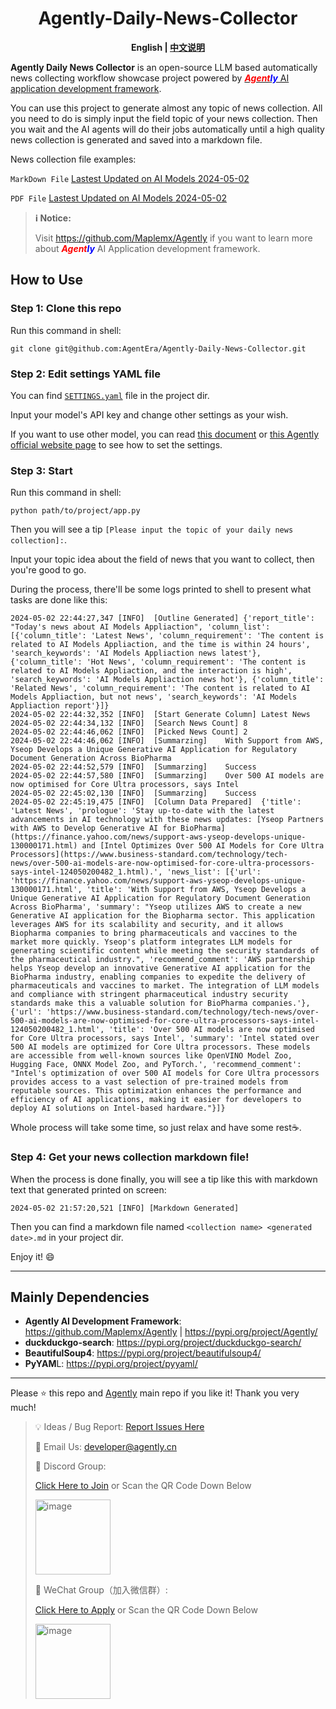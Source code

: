 <div style="text-align:center">

<h1>Agently-Daily-News-Collector</h1>

<b>English | <a href = "./README_CN.md">中文说明</a></b>

</div>

**Agently Daily News Collector** is an open-source LLM based automatically news collecting workflow showcase project powered by [**_<font color = "red">Agent</font><font color = "blue">ly</font>_** AI application development framework](https://github.com/Maplemx/Agently).

You can use this project to generate almost any topic of news collection. All you need to do is simply input the field topic of your news collection. Then you wait and the AI agents will do their jobs automatically until a high quality news collection is generated and saved into a markdown file.

News collection file examples:

`MarkDown File` [Lastest Updated on AI Models 2024-05-02](https://github.com/AgentEra/Agently-Daily-News-Collector/blob/main/examples/Latest%20Updates%20on%20AI%20Models2024-05-02.md)

`PDF File` [Lastest Updated on AI Models 2024-05-02](https://github.com/AgentEra/Agently-Daily-News-Collector/blob/main/examples/Latest%20Updates%20on%20AI%20Models%202024-05-02.pdf)

> **ℹ️ Notice:**
> 
> Visit https://github.com/Maplemx/Agently if you want to learn more about **_<font color = "red">Agent</font><font color = "blue">ly</font>_** AI Application development framework.

## How to Use

### Step 1: Clone this repo

Run this command in shell:

```shell
git clone git@github.com:AgentEra/Agently-Daily-News-Collector.git
```

### Step 2: Edit settings YAML file

You can find [`SETTINGS.yaml`](https://github.com/AgentEra/Agently-Daily-News-Collector/blob/main/SETTINGS.yaml) file in the project dir.

Input your model's API key and change other settings as your wish.

If you want to use other model, you can read [this document](https://github.com/Maplemx/Agently/blob/main/docs/guidebook/application_development_handbook.ipynb) or [this Agently official website page](http://agently.tech/features/model_request.html) to see how to set the settings.

### Step 3: Start

Run this command in shell:

```shell
python path/to/project/app.py
```

Then you will see a tip `[Please input the topic of your daily news collection]:`.

Input your topic idea about the field of news that you want to collect, then you're good to go.

During the process, there'll be some logs printed to shell to present what tasks are done like this:

```shell
2024-05-02 22:44:27,347 [INFO]  [Outline Generated] {'report_title': "Today's news about AI Models Appliaction", 'column_list': [{'column_title': 'Latest News', 'column_requirement': 'The content is related to AI Models Appliaction, and the time is within 24 hours', 'search_keywords': 'AI Models Appliaction news latest'}, {'column_title': 'Hot News', 'column_requirement': 'The content is related to AI Models Appliaction, and the interaction is high', 'search_keywords': 'AI Models Appliaction news hot'}, {'column_title': 'Related News', 'column_requirement': 'The content is related to AI Models Appliaction, but not news', 'search_keywords': 'AI Models Appliaction report'}]}
2024-05-02 22:44:32,352 [INFO]  [Start Generate Column] Latest News
2024-05-02 22:44:34,132 [INFO]  [Search News Count] 8
2024-05-02 22:44:46,062 [INFO]  [Picked News Count] 2
2024-05-02 22:44:46,062 [INFO]  [Summarzing]    With Support from AWS, Yseop Develops a Unique Generative AI Application for Regulatory Document Generation Across BioPharma
2024-05-02 22:44:52,579 [INFO]  [Summarzing]    Success
2024-05-02 22:44:57,580 [INFO]  [Summarzing]    Over 500 AI models are now optimised for Core Ultra processors, says Intel
2024-05-02 22:45:02,130 [INFO]  [Summarzing]    Success
2024-05-02 22:45:19,475 [INFO]  [Column Data Prepared]  {'title': 'Latest News', 'prologue': 'Stay up-to-date with the latest advancements in AI technology with these news updates: [Yseop Partners with AWS to Develop Generative AI for BioPharma](https://finance.yahoo.com/news/support-aws-yseop-develops-unique-130000171.html) and [Intel Optimizes Over 500 AI Models for Core Ultra Processors](https://www.business-standard.com/technology/tech-news/over-500-ai-models-are-now-optimised-for-core-ultra-processors-says-intel-124050200482_1.html).', 'news_list': [{'url': 'https://finance.yahoo.com/news/support-aws-yseop-develops-unique-130000171.html', 'title': 'With Support from AWS, Yseop Develops a Unique Generative AI Application for Regulatory Document Generation Across BioPharma', 'summary': "Yseop utilizes AWS to create a new Generative AI application for the Biopharma sector. This application leverages AWS for its scalability and security, and it allows Biopharma companies to bring pharmaceuticals and vaccines to the market more quickly. Yseop's platform integrates LLM models for generating scientific content while meeting the security standards of the pharmaceutical industry.", 'recommend_comment': 'AWS partnership helps Yseop develop an innovative Generative AI application for the BioPharma industry, enabling companies to expedite the delivery of pharmaceuticals and vaccines to market. The integration of LLM models and compliance with stringent pharmaceutical industry security standards make this a valuable solution for BioPharma companies.'}, {'url': 'https://www.business-standard.com/technology/tech-news/over-500-ai-models-are-now-optimised-for-core-ultra-processors-says-intel-124050200482_1.html', 'title': 'Over 500 AI models are now optimised for Core Ultra processors, says Intel', 'summary': 'Intel stated over 500 AI models are optimized for Core Ultra processors. These models are accessible from well-known sources like OpenVINO Model Zoo, Hugging Face, ONNX Model Zoo, and PyTorch.', 'recommend_comment': "Intel's optimization of over 500 AI models for Core Ultra processors provides access to a vast selection of pre-trained models from reputable sources. This optimization enhances the performance and efficiency of AI applications, making it easier for developers to deploy AI solutions on Intel-based hardware."}]}
```

Whole process will take some time, so just relax and have some rest☕️.

### Step 4: Get your news collection markdown file!

When the process is done finally, you will see a tip like this with markdown text that generated printed on screen:

```shell
2024-05-02 21:57:20,521 [INFO] [Markdown Generated]
```

Then you can find a markdown file named `<collection name> <generated date>.md` in your project dir.

Enjoy it! 😄

---

## Mainly Dependencies

- **Agently AI Development Framework**: https://github.com/Maplemx/Agently | https://pypi.org/project/Agently/
- **duckduckgo-search**: https://pypi.org/project/duckduckgo-search/
- **BeautifulSoup4**: https://pypi.org/project/beautifulsoup4/
- **PyYAM**L: https://pypi.org/project/pyyaml/

---

Please ⭐️ this repo and [Agently](https://github.com/Maplemx/Agently) main repo if you like it! Thank you very much!

> 💡 Ideas / Bug Report: [Report Issues Here](https://github.com/AgentEra/Agently-Daily-News-Collector/issues)
>
> 📧 Email Us: [developer@agently.cn](mailto:developer@agently.cn)
>
> 👾 Discord Group:
>
> [Click Here to Join](https://discord.gg/4HnarMBpYT) or Scan the QR Code Down Below
>
> <img width="120" alt="image" src="https://github.com/Maplemx/Agently/assets/4413155/089c239c-6133-4844-840c-b48c42ccbad1">
>
> 💬 WeChat Group（加入微信群）:
>
>  [Click Here to Apply](https://doc.weixin.qq.com/forms/AIoA8gcHAFMAScAhgZQABIlW6tV3l7QQf) or Scan the QR Code Down Below
>
> <img width="120" alt="image" src="https://github.com/Maplemx/Agently/assets/4413155/fb95e15e-c6bd-4dd4-8fc9-99285df9d443">